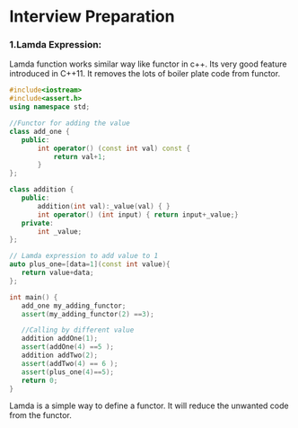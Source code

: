 # Interview Preparation #

 ### 1.Lamda Expression: ###
 Lamda function works similar way like functor in c++. Its very good feature introduced in C++11. It removes the lots of boiler plate code from functor.
 ```c++
 #include<iostream>
#include<assert.h>
using namespace std;

//Functor for adding the value
class add_one {
    public:
        int operator() (const int val) const {
            return val+1;
        }
};

class addition {
    public:
        addition(int val):_value(val) { }
        int operator() (int input) { return input+_value;}
    private:
        int _value;
};

// Lamda expression to add value to 1
auto plus_one=[data=1](const int value){
    return value+data;
};

int main() {
    add_one my_adding_functor;
    assert(my_adding_functor(2) ==3);

    //Calling by different value
    addition addOne(1);
    assert(addOne(4) ==5 );
    addition addTwo(2);
    assert(addTwo(4) == 6 );
    assert(plus_one(4)==5);
    return 0;
}
 ```
 Lamda is a simple way to define a functor. It will reduce the unwanted code from the functor. 
